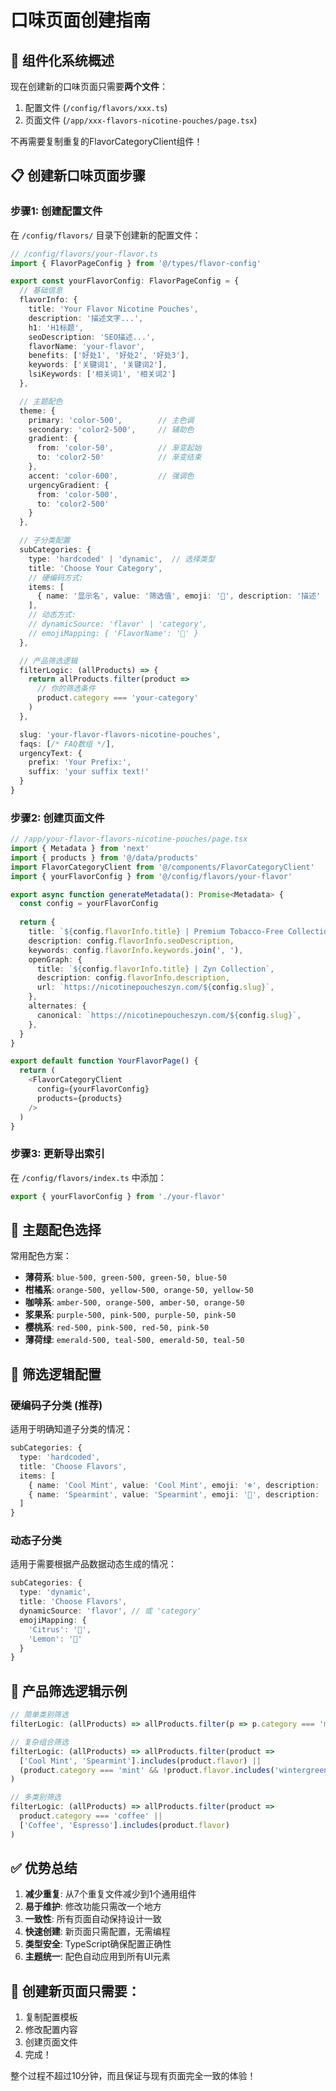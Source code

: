 # 口味页面创建指南

## 🎯 组件化系统概述

现在创建新的口味页面只需要**两个文件**：
1. 配置文件 (`/config/flavors/xxx.ts`)
2. 页面文件 (`/app/xxx-flavors-nicotine-pouches/page.tsx`)

不再需要复制重复的FlavorCategoryClient组件！

## 📋 创建新口味页面步骤

### 步骤1: 创建配置文件

在 `/config/flavors/` 目录下创建新的配置文件：

```typescript
// /config/flavors/your-flavor.ts
import { FlavorPageConfig } from '@/types/flavor-config'

export const yourFlavorConfig: FlavorPageConfig = {
  // 基础信息
  flavorInfo: {
    title: 'Your Flavor Nicotine Pouches',
    description: '描述文字...',
    h1: 'H1标题',
    seoDescription: 'SEO描述...',
    flavorName: 'your-flavor',
    benefits: ['好处1', '好处2', '好处3'],
    keywords: ['关键词1', '关键词2'],
    lsiKeywords: ['相关词1', '相关词2']
  },

  // 主题配色
  theme: {
    primary: 'color-500',        // 主色调
    secondary: 'color2-500',     // 辅助色
    gradient: {
      from: 'color-50',          // 渐变起始
      to: 'color2-50'            // 渐变结束
    },
    accent: 'color-600',         // 强调色
    urgencyGradient: {
      from: 'color-500',
      to: 'color2-500'
    }
  },

  // 子分类配置
  subCategories: {
    type: 'hardcoded' | 'dynamic',  // 选择类型
    title: 'Choose Your Category',
    // 硬编码方式:
    items: [
      { name: '显示名', value: '筛选值', emoji: '🎯', description: '描述' }
    ],
    // 动态方式:
    // dynamicSource: 'flavor' | 'category',
    // emojiMapping: { 'FlavorName': '🎯' }
  },

  // 产品筛选逻辑
  filterLogic: (allProducts) => {
    return allProducts.filter(product => 
      // 你的筛选条件
      product.category === 'your-category'
    )
  },

  slug: 'your-flavor-flavors-nicotine-pouches',
  faqs: [/* FAQ数组 */],
  urgencyText: {
    prefix: 'Your Prefix:',
    suffix: 'your suffix text!'
  }
}
```

### 步骤2: 创建页面文件

```typescript
// /app/your-flavor-flavors-nicotine-pouches/page.tsx
import { Metadata } from 'next'
import { products } from '@/data/products'
import FlavorCategoryClient from '@/components/FlavorCategoryClient'
import { yourFlavorConfig } from '@/config/flavors/your-flavor'

export async function generateMetadata(): Promise<Metadata> {
  const config = yourFlavorConfig
  
  return {
    title: `${config.flavorInfo.title} | Premium Tobacco-Free Collection | Zyn`,
    description: config.flavorInfo.seoDescription,
    keywords: config.flavorInfo.keywords.join(', '),
    openGraph: {
      title: `${config.flavorInfo.title} | Zyn Collection`,
      description: config.flavorInfo.description,
      url: `https://nicotinepoucheszyn.com/${config.slug}`,
    },
    alternates: {
      canonical: `https://nicotinepoucheszyn.com/${config.slug}`,
    },
  }
}

export default function YourFlavorPage() {
  return (
    <FlavorCategoryClient 
      config={yourFlavorConfig}
      products={products}
    />
  )
}
```

### 步骤3: 更新导出索引

在 `/config/flavors/index.ts` 中添加：

```typescript
export { yourFlavorConfig } from './your-flavor'
```

## 🎨 主题配色选择

常用配色方案：

- **薄荷系**: `blue-500, green-500, green-50, blue-50`
- **柑橘系**: `orange-500, yellow-500, orange-50, yellow-50`
- **咖啡系**: `amber-500, orange-500, amber-50, orange-50`
- **浆果系**: `purple-500, pink-500, purple-50, pink-50`
- **樱桃系**: `red-500, pink-500, red-50, pink-50`
- **薄荷绿**: `emerald-500, teal-500, emerald-50, teal-50`

## 🔧 筛选逻辑配置

### 硬编码子分类 (推荐)
适用于明确知道子分类的情况：

```typescript
subCategories: {
  type: 'hardcoded',
  title: 'Choose Flavors',
  items: [
    { name: 'Cool Mint', value: 'Cool Mint', emoji: '❄️', description: 'Classic refreshing' },
    { name: 'Spearmint', value: 'Spearmint', emoji: '🌱', description: 'Sweet & fresh' }
  ]
}
```

### 动态子分类
适用于需要根据产品数据动态生成的情况：

```typescript
subCategories: {
  type: 'dynamic',
  title: 'Choose Flavors',
  dynamicSource: 'flavor', // 或 'category'
  emojiMapping: {
    'Citrus': '🍊',
    'Lemon': '🍋'
  }
}
```

## 📝 产品筛选逻辑示例

```typescript
// 简单类别筛选
filterLogic: (allProducts) => allProducts.filter(p => p.category === 'mint')

// 复杂组合筛选
filterLogic: (allProducts) => allProducts.filter(product => 
  ['Cool Mint', 'Spearmint'].includes(product.flavor) ||
  (product.category === 'mint' && !product.flavor.includes('wintergreen'))
)

// 多类别筛选
filterLogic: (allProducts) => allProducts.filter(product => 
  product.category === 'coffee' || 
  ['Coffee', 'Espresso'].includes(product.flavor)
)
```

## ✅ 优势总结

1. **减少重复**: 从7个重复文件减少到1个通用组件
2. **易于维护**: 修改功能只需改一个地方
3. **一致性**: 所有页面自动保持设计一致
4. **快速创建**: 新页面只需配置，无需编程
5. **类型安全**: TypeScript确保配置正确性
6. **主题统一**: 配色自动应用到所有UI元素

## 🎯 创建新页面只需要：

1. 复制配置模板
2. 修改配置内容
3. 创建页面文件
4. 完成！

整个过程不超过10分钟，而且保证与现有页面完全一致的体验！